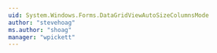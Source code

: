 ```yaml
---
uid: System.Windows.Forms.DataGridViewAutoSizeColumnsMode
author: "stevehoag"
ms.author: "shoag"
manager: "wpickett"
---
```

